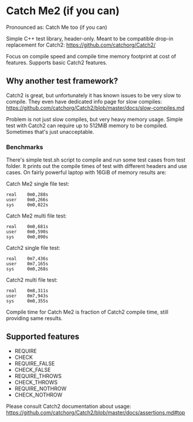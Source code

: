 # Catch Me2 (if you can)

Pronounced as: Catch Me too (if you can)

Simple C++ test library, header-only.
Meant to be compatible drop-in replacement for Catch2:
https://github.com/catchorg/Catch2/

Focus on compile speed and compile time memory footprint at cost of features.
Supports basic Catch2 features.


## Why another test framework?

Catch2 is great, but unfortunately it has known issues to be very slow to compile.
They even have dedicated info page for slow compiles:
https://github.com/catchorg/Catch2/blob/master/docs/slow-compiles.md

Problem is not just slow compiles, but very heavy memory usage.
Simple test with Catch2 can require up to 512MiB memory to be compiled.
Sometimes that's just unacceptable.

### Benchmarks

There's simple test.sh script to compile and run some test cases from test folder.
It prints out the compile times of test with different headers and use cases.
On fairly powerful laptop with 16GiB of memory results are:

Catch Me2 single file test:

    real    0m0,288s
    user    0m0,266s
    sys     0m0,022s


Catch Me2 multi file test:

    real    0m0,681s
    user    0m0,590s
    sys     0m0,090s

Catch2 single file test:

    real    0m7,436s
    user    0m7,165s
    sys     0m0,268s

Catch2 multi file test:

    real    0m8,311s
    user    0m7,943s
    sys     0m0,355s


Compile time for Catch Me2 is fraction of Catch2 compile time,
still providing same results.


## Supported features

- REQUIRE
- CHECK
- REQUIRE_FALSE
- CHECK_FALSE
- REQUIRE_THROWS
- CHECK_THROWS
- REQUIRE_NOTHROW
- CHECK_NOTHROW

Please consult Catch2 documentation about usage:
https://github.com/catchorg/Catch2/blob/master/docs/assertions.md#top
